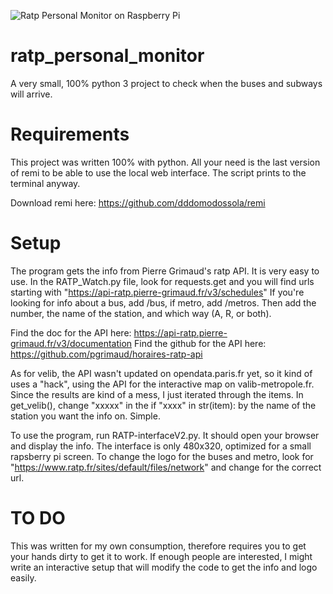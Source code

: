 
![Ratp Personal Monitor on Raspberry Pi](https://i.imgur.com/aUUkFkX.jpg)

# ratp_personal_monitor
A very small, 100% python 3 project to check when the buses and subways will arrive.

# Requirements
This project was written 100% with python. All your need is the last version of remi to be able to use the local web interface. The script prints to the terminal anyway. 

Download remi here: https://github.com/dddomodossola/remi

# Setup
The program gets the info from Pierre Grimaud's ratp API. It is very easy to use. In the RATP_Watch.py file, look for requests.get and you will find urls starting with "https://api-ratp.pierre-grimaud.fr/v3/schedules"
If you're looking for info about a bus, add /bus, if metro, add /metros. Then add the number, the name of the station, and which way (A, R, or both). 

Find the doc for the API here: https://api-ratp.pierre-grimaud.fr/v3/documentation
Find the github for the API here: https://github.com/pgrimaud/horaires-ratp-api

As for velib, the API wasn't updated on opendata.paris.fr yet, so it kind of uses a "hack", using the API for the interactive map on valib-metropole.fr. Since the results are kind of a mess, I just iterated through the items. 
In get_velib(), change "xxxxx" in the if "xxxx" in str(item): by the name of the station you want the info on. Simple. 

To use the program, run RATP-interfaceV2.py. It should open your browser and display the info. The interface is only 480x320, optimized for a small rapsberry pi screen.
To change the logo for the buses and metro, look for "https://www.ratp.fr/sites/default/files/network" and change for the correct url. 

# TO DO
This was written for my own consumption, therefore requires you to get your hands dirty to get it to work. If enough people are interested, I might write an interactive setup that will modify the code to get the info and logo easily. 



